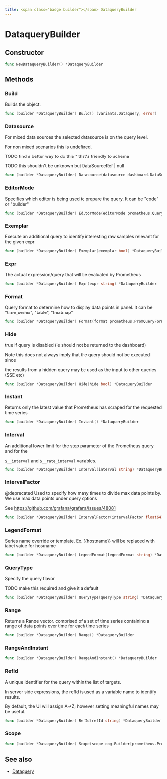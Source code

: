 ```yaml
---
title: <span class="badge builder"></span> DataqueryBuilder
---
```

# <span class="badge builder"></span> DataqueryBuilder

## Constructor

```go
func NewDataqueryBuilder() *DataqueryBuilder
```
## Methods

### <span class="badge object-method"></span> Build

Builds the object.

```go
func (builder *DataqueryBuilder) Build() (variants.Dataquery, error)
```

### <span class="badge object-method"></span> Datasource

For mixed data sources the selected datasource is on the query level.

For non mixed scenarios this is undefined.

TODO find a better way to do this ^ that's friendly to schema

TODO this shouldn't be unknown but DataSourceRef | null

```go
func (builder *DataqueryBuilder) Datasource(datasource dashboard.DataSourceRef) *DataqueryBuilder
```

### <span class="badge object-method"></span> EditorMode

Specifies which editor is being used to prepare the query. It can be "code" or "builder"

```go
func (builder *DataqueryBuilder) EditorMode(editorMode prometheus.QueryEditorMode) *DataqueryBuilder
```

### <span class="badge object-method"></span> Exemplar

Execute an additional query to identify interesting raw samples relevant for the given expr

```go
func (builder *DataqueryBuilder) Exemplar(exemplar bool) *DataqueryBuilder
```

### <span class="badge object-method"></span> Expr

The actual expression/query that will be evaluated by Prometheus

```go
func (builder *DataqueryBuilder) Expr(expr string) *DataqueryBuilder
```

### <span class="badge object-method"></span> Format

Query format to determine how to display data points in panel. It can be "time_series", "table", "heatmap"

```go
func (builder *DataqueryBuilder) Format(format prometheus.PromQueryFormat) *DataqueryBuilder
```

### <span class="badge object-method"></span> Hide

true if query is disabled (ie should not be returned to the dashboard)

Note this does not always imply that the query should not be executed since

the results from a hidden query may be used as the input to other queries (SSE etc)

```go
func (builder *DataqueryBuilder) Hide(hide bool) *DataqueryBuilder
```

### <span class="badge object-method"></span> Instant

Returns only the latest value that Prometheus has scraped for the requested time series

```go
func (builder *DataqueryBuilder) Instant() *DataqueryBuilder
```

### <span class="badge object-method"></span> Interval

An additional lower limit for the step parameter of the Prometheus query and for the

`$__interval` and `$__rate_interval` variables.

```go
func (builder *DataqueryBuilder) Interval(interval string) *DataqueryBuilder
```

### <span class="badge object-method"></span> IntervalFactor

@deprecated Used to specify how many times to divide max data points by. We use max data points under query options

See https://github.com/grafana/grafana/issues/48081

```go
func (builder *DataqueryBuilder) IntervalFactor(intervalFactor float64) *DataqueryBuilder
```

### <span class="badge object-method"></span> LegendFormat

Series name override or template. Ex. {{hostname}} will be replaced with label value for hostname

```go
func (builder *DataqueryBuilder) LegendFormat(legendFormat string) *DataqueryBuilder
```

### <span class="badge object-method"></span> QueryType

Specify the query flavor

TODO make this required and give it a default

```go
func (builder *DataqueryBuilder) QueryType(queryType string) *DataqueryBuilder
```

### <span class="badge object-method"></span> Range

Returns a Range vector, comprised of a set of time series containing a range of data points over time for each time series

```go
func (builder *DataqueryBuilder) Range() *DataqueryBuilder
```

### <span class="badge object-method"></span> RangeAndInstant

```go
func (builder *DataqueryBuilder) RangeAndInstant() *DataqueryBuilder
```

### <span class="badge object-method"></span> RefId

A unique identifier for the query within the list of targets.

In server side expressions, the refId is used as a variable name to identify results.

By default, the UI will assign A->Z; however setting meaningful names may be useful.

```go
func (builder *DataqueryBuilder) RefId(refId string) *DataqueryBuilder
```

### <span class="badge object-method"></span> Scope

```go
func (builder *DataqueryBuilder) Scope(scope cog.Builder[prometheus.PrometheusDataqueryScope]) *DataqueryBuilder
```

## See also

 * <span class="badge object-type-struct"></span> [Dataquery](./object-Dataquery.md)

